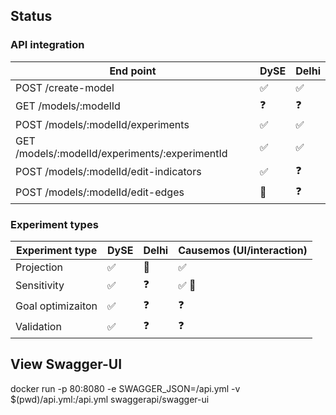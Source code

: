 ## Status

### API integration

| End point      | DySE           | Delhi  |
| ------------- |-------------| -----|
| POST /create-model | :white_check_mark: | :white_check_mark: |
| GET /models/:modelId | :question: | :question: |
| POST /models/:modelId/experiments | :white_check_mark: | :white_check_mark: |
| GET /models/:modelId/experiments/:experimentId | :white_check_mark: | :white_check_mark: |
| POST /models/:modelId/edit-indicators | :white_check_mark: | :question: |
| POST /models/:modelId/edit-edges | :construction: | :question: |


### Experiment types
| Experiment type      | DySE           | Delhi  | Causemos (UI/interaction) |
| ------------- |-------------| -----| ---- |
| Projection | :white_check_mark: | :construction: | :white_check_mark: |
| Sensitivity | :white_check_mark: | :question: | :white_check_mark: :construction: |
| Goal optimizaiton | :white_check_mark: | :question: | :question: |
| Validation | :white_check_mark: | :question: | :question: |



## View Swagger-UI
docker run -p 80:8080 -e SWAGGER_JSON=/api.yml -v $(pwd)/api.yml:/api.yml swaggerapi/swagger-ui

